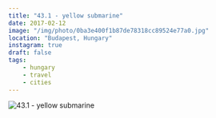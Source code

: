 ```yaml
---
title: "43.1 - yellow submarine"
date: 2017-02-12
image: "/img/photo/0ba3e400f1b87de78318cc89524e77a0.jpg"
location: "Budapest, Hungary"
instagram: true
draft: false
tags:
    - hungary
    - travel
    - cities
---
```


![43.1 - yellow submarine](/img/photo/0ba3e400f1b87de78318cc89524e77a0.jpg)
